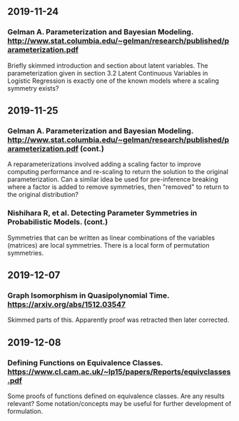 ## 2019-11-24
### Gelman A. Parameterization and Bayesian Modeling. http://www.stat.columbia.edu/~gelman/research/published/parameterization.pdf

Briefly skimmed introduction and section about latent variables. The parameterization given in section 3.2 Latent Continuous Variables in Logistic Regression is exactly one of the known models where a scaling symmetry exists?

## 2019-11-25
### Gelman A. Parameterization and Bayesian Modeling. http://www.stat.columbia.edu/~gelman/research/published/parameterization.pdf (cont.)

A reparameterizations involved adding a scaling factor to improve computing performance and re-scaling to return the solution to the original parameterization. Can a similar idea be used for pre-inference breaking where a factor is added to remove symmetries, then "removed" to return to the original distribution?

### Nishihara R, et al. Detecting Parameter Symmetries in Probabilistic Models. (cont.)

Symmetries that can be written as linear combinations of the variables (matrices) are local symmetries. There is a local form of permutation symmetries.

## 2019-12-07
### Graph Isomorphism in Quasipolynomial Time. https://arxiv.org/abs/1512.03547

Skimmed parts of this. Apparently proof was retracted then later corrected.

## 2019-12-08
### Defining Functions on Equivalence Classes. https://www.cl.cam.ac.uk/~lp15/papers/Reports/equivclasses.pdf

Some proofs of functions defined on equivalence classes. Are any results relevant? Some notation/concepts may be useful for further development of formulation.